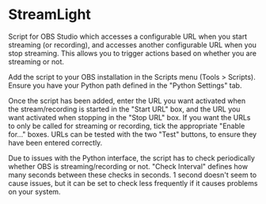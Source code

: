 # StreamLight
Script for OBS Studio which accesses a configurable URL when you start streaming (or recording), and accesses another configurable URL when you stop streaming.  This allows you to trigger actions based on whether you are streaming or not.

Add the script to your OBS installation in the Scripts menu (Tools > Scripts).  
Ensure you have your Python path defined in the "Python Settings" tab.

Once the script has been added, enter the URL you want activated when the stream/recording is started in the "Start URL" box, and
the URL you want activated when stopping in the "Stop URL" box.  If you want the URLs to only be called for streaming or recording,
tick the appropriate "Enable for..." boxes.  URLs can be tested with the two "Test" buttons, to ensure they have been entered correctly.

Due to issues with the Python interface, the script has to check periodically whether OBS is streaming/recording or not.  "Check Interval"
defines how many seconds between these checks in seconds.  1 second doesn't seem to cause issues, but it can be set to check less
frequently if it causes problems on your system.
